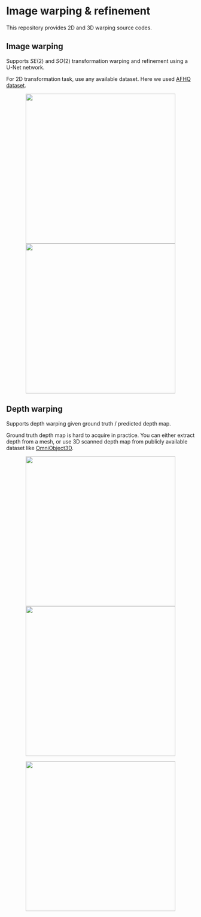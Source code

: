 # Image warping & refinement
This repository provides 2D and 3D warping source codes. 

## Image warping

Supports $SE(2)$ and $SO(2)$ transformation warping and refinement using a U-Net network.

For 2D transformation task, use any available dataset. Here we used [AFHQ dataset](https://www.v7labs.com/open-datasets/afhq). 

<p align="center">
  <img width='400' src=""/>
  <img width='400' src=""/>
</p>

## Depth warping

Supports depth warping given ground truth / predicted depth map.

Ground truth depth map is hard to acquire in practice. 
You can either extract depth from a mesh, or use 3D scanned depth map from publicly available dataset like [OmniObject3D](https://omniobject3d.github.io/).

<p align="center">
  <img width='400' src="https://github.com/jh27kim/image_warping/assets/58447982/e7ac2356-1609-48c2-ad72-a88f2e954cef"/>
  <img width='400' src="https://github.com/jh27kim/image_warping/assets/58447982/525695c8-18f5-4950-a9e8-0e8158ff698f"/>
</p>

<p align="center">
  <img width='400' src="https://github.com/jh27kim/image_warping/assets/58447982/51943cf7-7cfc-4e61-a8fc-20983c65499d"/>
</p>
